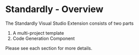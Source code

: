 # Standardly - Overview

The Standardly Visual Studio Extension consists of two parts
1. A multi-project template
2. Code Generation Component

Please see each section for more details.
